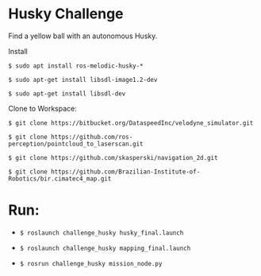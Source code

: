 # **Husky Challenge**

Find a yellow ball with an autonomous Husky.

Install

`$ sudo apt install ros-melodic-husky-*`

`$ sudo apt-get install libsdl-image1.2-dev`

`$ sudo apt-get install libsdl-dev`

Clone to Workspace:

`$ git clone https://bitbucket.org/DataspeedInc/velodyne_simulator.git`

`$ git clone https://github.com/ros-perception/pointcloud_to_laserscan.git`

`$ git clone https://github.com/skasperski/navigation_2d.git`

`$ git clone https://github.com/Brazilian-Institute-of-Robotics/bir.cimatec4_map.git`

# **Run:**

* `$ roslaunch challenge_husky husky_final.launch`

* `$ roslaunch challenge_husky mapping_final.launch`

* `$ rosrun challenge_husky mission_node.py `